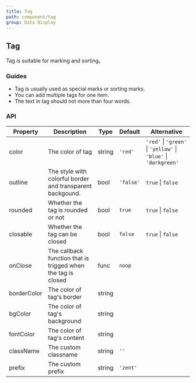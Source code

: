 ```yaml
---
title: Tag
path: component/tag
group: Data Display
---
```


## Tag

Tag is suitable for marking and sorting。

### Guides

-  Tag is usually used as special marks or sorting marks.
-  You can add multiple tags for one item.
-  The text in tag should not more than four words.

### API

| Property     |  Description  | Type     | Default  | Alternative |
| ------- | -------------  | ------  | -------------|----------------- |
| color   | The color of tag | string  | `'red'`      | `'red'` \| `'green'` \| `'yellow'` \| `'blue'` \| `'darkgreen'` |
| outline | The style with colorful border and transparent backgound. | bool    | `'false'`    |`true` \| `false`    |
| rounded | Whether the tag is rounded or not | bool | `true` | `true` \| `false` |
| closable| Whether the tag can be closed | bool    | `false`      | `true` \| `false`   |
| onClose | The callback function that is trigged when the tag is closed | func | `noop`  |  |
| borderColor | The color of tag's border | string | | |
| bgColor | The color of tag's background | string | | |
| fontColor | The color of tag's content | string | | |
| className| The custom classname | string   | `''`  |  |
| prefix  | The custom prefix  | string   | `'zent'` |  |
